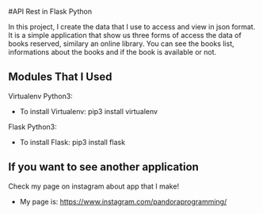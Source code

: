 #API Rest in Flask Python 

In this project, I create the data that I use to access and view in json format.
It is a simple application that show us three forms of access the data of books reserved, similary
an online library. You can see the books list, informations about the books and if the book is available or not.

## Modules That I Used

Virtualenv Python3:
- To install Virtualenv:
  pip3 install virtualenv

Flask Python3:
- To install Flask:
  pip3 install flask

## If you want to see another application

Check my page on instagram about app that I make!
- My page is:
  https://www.instagram.com/pandoraprogramming/
